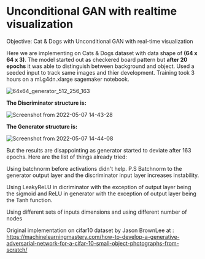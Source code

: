 # Unconditional GAN with realtime visualization

Objective: Cat &amp; Dogs with Unconditional GAN with real-time visualization

Here we are implementing on Cats & Dogs dataset with data shape of **(64 x 64 x 3)**. The model started out as checkered board pattern but **after 20 epochs** it was able to distinguish between background and object. Used a seeded input to track same images and thier development. Training took 3 hours on a ml.g4dn.xlarge sagemaker notebook.

![64x64_generator_512_256_163](https://user-images.githubusercontent.com/93914643/167247607-9d86fc02-424a-472b-a9fa-0f9ae7e6f1cd.gif)

**The Discriminator structure is:**

![Screenshot from 2022-05-07 14-43-28](https://user-images.githubusercontent.com/93914643/167248955-1345c9a8-d652-4eaf-a893-abf96b859730.png)

**The Generator structure is:**

![Screenshot from 2022-05-07 14-44-08](https://user-images.githubusercontent.com/93914643/167248975-ab0b5fc2-7e3e-4bb8-b2ac-f972892a816c.png)


But the results are disappointing as generator started to deviate after 163 epochs. Here are the list of things already tried:

Using batchnorm before activations didn't help. P.S Batchnorm to the generator output layer and the discriminator input layer increases instability.

Using LeakyReLU in dicriminator with the exception of output layer being the sigmoid and ReLU in generator with the exception of output layer being the Tanh function.

Using different sets of inputs dimensions and using different number of nodes

Original implementation on cifar10 dataset by Jason BrownLee at : https://machinelearningmastery.com/how-to-develop-a-generative-adversarial-network-for-a-cifar-10-small-object-photographs-from-scratch/
